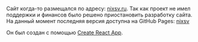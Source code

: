 Сайт когда-то размещался по адресу: [nixsv.ru](https://nixsv.ru).
Так как проект не имел поддержки и финансов было решено приостановить разработку сайта.
На данный момент последняя версия доступна на GitHub Pages: [nixsv](https://wanetol72.github.io/nixsvru/)

Он был создан с помощью [Create React App](https://github.com/facebook/create-react-app).
